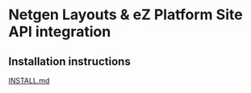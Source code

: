 # Netgen Layouts & eZ Platform Site API integration

## Installation instructions

[INSTALL.md](INSTALL.md)
